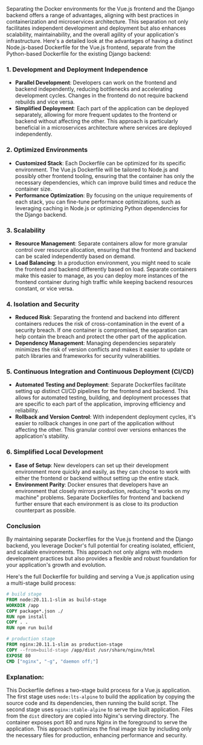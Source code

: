 Separating the Docker environments for the Vue.js frontend and the Django backend offers a range of advantages, aligning with best practices in containerization and microservices architecture. This separation not only facilitates independent development and deployment but also enhances scalability, maintainability, and the overall agility of your application's infrastructure. Here's a detailed look at the advantages of having a distinct Node.js-based Dockerfile for the Vue.js frontend, separate from the Python-based Dockerfile for the existing Django backend:

### 1. **Development and Deployment Independence**

- **Parallel Development**: Developers can work on the frontend and backend independently, reducing bottlenecks and accelerating development cycles. Changes in the frontend do not require backend rebuilds and vice versa.
- **Simplified Deployment**: Each part of the application can be deployed separately, allowing for more frequent updates to the frontend or backend without affecting the other. This approach is particularly beneficial in a microservices architecture where services are deployed independently.

### 2. **Optimized Environments**

- **Customized Stack**: Each Dockerfile can be optimized for its specific environment. The Vue.js Dockerfile will be tailored to Node.js and possibly other frontend tooling, ensuring that the container has only the necessary dependencies, which can improve build times and reduce the container size.
- **Performance Optimization**: By focusing on the unique requirements of each stack, you can fine-tune performance optimizations, such as leveraging caching in Node.js or optimizing Python dependencies for the Django backend.

### 3. **Scalability**

- **Resource Management**: Separate containers allow for more granular control over resource allocation, ensuring that the frontend and backend can be scaled independently based on demand.
- **Load Balancing**: In a production environment, you might need to scale the frontend and backend differently based on load. Separate containers make this easier to manage, as you can deploy more instances of the frontend container during high traffic while keeping backend resources constant, or vice versa.

### 4. **Isolation and Security**

- **Reduced Risk**: Separating the frontend and backend into different containers reduces the risk of cross-contamination in the event of a security breach. If one container is compromised, the separation can help contain the breach and protect the other part of the application.
- **Dependency Management**: Managing dependencies separately minimizes the risk of version conflicts and makes it easier to update or patch libraries and frameworks for security vulnerabilities.

### 5. **Continuous Integration and Continuous Deployment (CI/CD)**

- **Automated Testing and Deployment**: Separate Dockerfiles facilitate setting up distinct CI/CD pipelines for the frontend and backend. This allows for automated testing, building, and deployment processes that are specific to each part of the application, improving efficiency and reliability.
- **Rollback and Version Control**: With independent deployment cycles, it's easier to rollback changes in one part of the application without affecting the other. This granular control over versions enhances the application's stability.

### 6. **Simplified Local Development**

- **Ease of Setup**: New developers can set up their development environment more quickly and easily, as they can choose to work with either the frontend or backend without setting up the entire stack.
- **Environment Parity**: Docker ensures that developers have an environment that closely mirrors production, reducing "it works on my machine" problems. Separate Dockerfiles for frontend and backend further ensure that each environment is as close to its production counterpart as possible.

### Conclusion

By maintaining separate Dockerfiles for the Vue.js frontend and the Django backend, you leverage Docker's full potential for creating isolated, efficient, and scalable environments. This approach not only aligns with modern development practices but also provides a flexible and robust foundation for your application's growth and evolution.


Here's the full Dockerfile for building and serving a Vue.js application using a multi-stage build process:

```Dockerfile
# build stage
FROM node:20.11.1-slim as build-stage
WORKDIR /app
COPY package*.json ./
RUN npm install
COPY . .
RUN npm run build

# production stage
FROM nginx:20.11.1-slim as production-stage
COPY --from=build-stage /app/dist /usr/share/nginx/html
EXPOSE 80
CMD ["nginx", "-g", "daemon off;"]
```
### Explanation:

This Dockerfile defines a two-stage build process for a Vue.js application. The first stage uses `node:lts-alpine` to build the application by copying the source code and its dependencies, then running the build script. The second stage uses `nginx:stable-alpine` to serve the built application. Files from the `dist` directory are copied into Nginx's serving directory. The container exposes port 80 and runs Nginx in the foreground to serve the application. This approach optimizes the final image size by including only the necessary files for production, enhancing performance and security.
